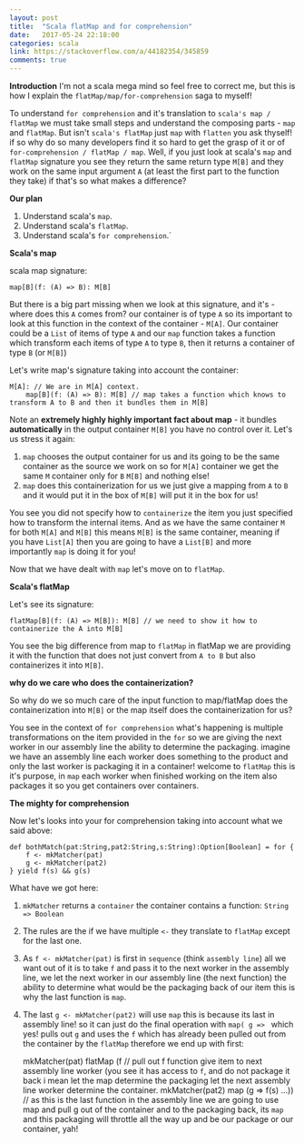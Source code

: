 ```yaml
---
layout: post
title:  "Scala flatMap and for comprehension"
date:   2017-05-24 22:18:00
categories: scala
link: https://stackoverflow.com/a/44182354/345859
comments: true
--- 
```

**Introduction**
I'm not a scala mega mind so feel free to correct me, but this is how I explain the `flatMap/map/for-comprehension` saga to myself!

To understand `for comprehension` and it's translation to `scala's map / flatMap` we must take small steps and understand the composing parts - `map` and `flatMap`.  But isn't `scala's flatMap` just `map` with `flatten` you ask thyself! if so why do so many developers find it so hard to get the grasp of it or of `for-comprehension / flatMap / map`. Well, if you just look at scala's `map` and `flatMap` signature you see they return the same return type `M[B]` and they work on the same input argument `A` (at least the first part to the function they take) if that's so what makes a difference?

**Our plan**

1. Understand scala's `map`.
1. Understand scala's `flatMap`.
1. Understand scala's `for comprehension`.`

**Scala's map**

scala map signature:

    map[B](f: (A) => B): M[B]

But there is a big part missing when we look at this signature, and it's - where does this `A` comes from? our container is of type `A` so its important to look at this function in the context of the container - `M[A]`.  Our container could be a `List` of items of type `A` and our `map` function takes a function which transform each items of type `A` to type `B`, then it returns a container of type `B` (or `M[B]`)

Let's write map's signature taking into account the container:

    M[A]: // We are in M[A] context.
        map[B](f: (A) => B): M[B] // map takes a function which knows to transform A to B and then it bundles them in M[B]

Note an **extremely highly highly important fact about map** - it bundles **automatically** in the output container `M[B]` you have no control over it.  Let's us stress it again:

1. `map` chooses the output container for us and its going to be the same container as the source we work on so for `M[A]` container we get the same `M` container only for `B` `M[B]` and nothing else!
1. `map` does this containerization for us we just give a mapping from `A` to `B` and it would put it in the box of `M[B]` will put it in the box for us!

You see you did not specify how to `containerize` the item you just specified how to transform the internal items.  And as we have the same container `M` for both `M[A]` and `M[B]` this means `M[B]` is the same container, meaning if you have `List[A]` then you are going to have a `List[B]` and more importantly `map` is doing it for you!
 
Now that we have dealt with `map` let's move on to `flatMap`.

**Scala's flatMap**

Let's see its signature:

    flatMap[B](f: (A) => M[B]): M[B] // we need to show it how to containerize the A into M[B]

You see the big difference from map to `flatMap` in flatMap we are providing it with the function that does not just convert from `A to B` but also containerizes it into `M[B]`.

**why do we care who does the containerization?**

So why do we so much care of the input function to map/flatMap does the containerization into `M[B]` or the map itself does the containerization for us?

You see in the context of `for comprehension` what's happening is multiple transformations on the item provided in the `for` so we are giving the next worker in our assembly line the ability to determine the packaging.  imagine we have an assembly line each worker does something to the product and only the last worker is packaging it in a container! welcome to `flatMap` this is it's purpose, in `map` each worker when finished working on the item also packages it so you get containers over containers.

**The mighty for comprehension**

Now let's looks into your for comprehension taking into account what we said above:


    def bothMatch(pat:String,pat2:String,s:String):Option[Boolean] = for {
        f <- mkMatcher(pat)   
        g <- mkMatcher(pat2)
    } yield f(s) && g(s)


What have we got here:

1. `mkMatcher` returns a `container` the container contains a function: `String => Boolean`
1. The rules are the if we have multiple `<-` they translate to `flatMap` except for the last one.
1. As `f <- mkMatcher(pat)` is first in `sequence` (think `assembly line`) all we want out of it is to take `f` and pass it to the next worker in the assembly line, we let the next worker in our assembly line (the next function) the ability to determine what would be the packaging back of our item this is why the last function is `map`.
1. The last `g <- mkMatcher(pat2)` will use `map` this is because its last in assembly line! so it can just do the final operation with `map( g => ` which yes! pulls out `g` and uses the `f` which has already been pulled out from the container by the `flatMap` therefore we end up with first:


    mkMatcher(pat) flatMap (f // pull out f function give item to next assembly line worker (you see it has access to `f`, and do not package it back i mean let the map determine the packaging let the next assembly line worker determine the container.
    mkMatcher(pat2) map (g => f(s) ...)) // as this is the last function in the assembly line we are going to use map and pull g out of the container and to the packaging back, its `map` and this packaging will throttle all the way up and be our package or our container, yah!

